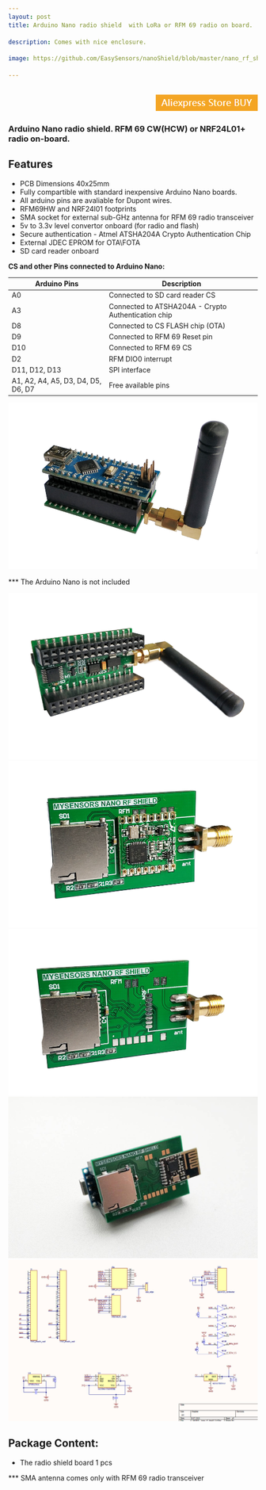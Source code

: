 ```yaml
---
layout: post
title: Arduino Nano radio shield  with LoRa or RFM 69 radio on board.

description: Comes with nice enclosure. 

image: https://github.com/EasySensors/nanoShield/blob/master/nano_rf_shiels_top1.jpg?raw=true

---
```


<div align="right">
        <br>
        <a href="https://www.aliexpress.com/item/1005004995901607.html">
                <img src="docs/ali_buy_btn.png"  alt="Click to buy from Aliexpress">
        </a>
        <br>
</div>

### Arduino Nano radio shield. RFM 69 CW(HCW)  or NRF24L01+ radio on-board. 


## Features
- PCB Dimensions 40x25mm
- Fully compartible with standard inexpensive Arduino Nano boards.
- All arduino pins are avaliable for Dupont wires.
- RFM69HW and NRF24l01 footprints
- SMA socket for external sub-GHz antenna for RFM 69 radio transceiver
- 5v to 3.3v level convertor onboard (for radio and flash)
- Secure authentication - Atmel ATSHA204A Crypto Authentication Chip
- External JDEC EPROM for OTA\FOTA
- SD card reader onboard


**CS and other Pins  connected to Arduino Nano:** 


Arduino Pins|	Description
------------|--------------
A0 |	Connected to SD card reader CS
A3 |	Connected to ATSHA204A - Crypto Authentication chip
D8 |	Connected to CS FLASH chip (OTA) 
D9 |	Connected to RFM 69 Reset pin 
D10 |	Connected to RFM 69 CS 
D2 | RFM DIO0 interrupt
D11, D12, D13 | SPI interface
A1, A2, A4, A5, D3, D4, D5, D6, D7 | Free available pins  

![Arduino Nano RFM sheild]( https://github.com/EasySensors/nanoShield/blob/master/nano_rf_shiels_top2.jpg?raw=true)

*** The Arduino Nano is not included

![Arduino Nano RFM sheild]( https://github.com/EasySensors/nanoShield/blob/master/nano_rf_shiels_top1.jpg?raw=true)
![Arduino Nano RFM sheild]( https://github.com/EasySensors/nanoShield/blob/master/nano_rf_shiels_bottom1.jpg?raw=true)
![Arduino Nano RFM sheild]( https://github.com/EasySensors/nanoShield/blob/master/nano_rf_shiels_bottom2.jpg?raw=true)
![Arduino Nano RFM sheild]( https://github.com/EasySensors/nanoShield/blob/master/nano_rf_shiels_bottomNRF.jpg?raw=true)
![Arduino Nano RFM sheild]( https://github.com/EasySensors/nanoShield/blob/master/schem.jpg?raw=true)



## Package Content:
-	The radio shield board 1 pcs

*** SMA antenna comes only with RFM 69 radio transceiver

 
